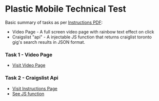 # Plastic Mobile Technical Test

Basic summary of tasks as per [Instructions PDF](https://github.com/htkoca/pm-technical-interview/blob/master/UI%20Dev%20test.pdf):
- Video Page - A full screen video page with rainbow text effect on click
- Craigslist "api" - A injectable JS function that returns craiglist toronto gig's search results in JSON format.

### Task 1 - Video Page
- [Visit Video Page](https://htkoca.github.io/pm-technical-interview/video-page.html)

### Task 2 - Craigslist Api
- [Visit Instructions Page](https://htkoca.github.io/pm-technical-interview/craigslist-api.html)
- [See JS function](https://github.com/htkoca/pm-technical-interview/blob/master/docs/assets/craigslist-api.js)